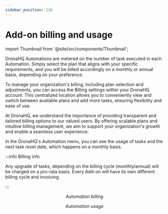 ```yaml
---
sidebar_position: 116
---
```


# Add-on billing and usage

import Thumbnail from '@site/src/components/Thumbnail';

DronaHQ Automations are metered on the number of task executed in each Automation. Simply select the plan that aligns with your specific requirements, and you will be billed accordingly on a monthly or annual basis, depending on your preference.

To manage your organization's billing, including plan selection and adjustments, you can access the Billing settings within your DronaHQ account. This centralized location allows you to conveniently view and switch between available plans and add more tasks, ensuring flexibility and ease of use.

At DronaHQ, we understand the importance of providing transparent and tailored billing options to our valued users. By offering scalable plans and intuitive billing management, we aim to support your organization's growth and enable a seamless user experience.

In the DronaHQ's Automation menu, you can see the usage of tasks and the next task reset date, which happens on a monthly basis.

:::info Billing info

Any upgrade of tasks, depending on the billing cycle (monthly/annual) will be charged on a pro-rata basis. Every Add-on will have its own different billing cycle and invoicing.

:::

<figure>
  <Thumbnail src="/img/pdf_creator/billing-and-usage/pdf-creator-billing.png" alt="Automation billing" width='100%'/>
  <figcaption align = "center"><i>Automation billing</i></figcaption>
</figure>

<figure>
  <Thumbnail src="/img/automation/addon-lic.png" alt="Automation usage" width='100%'/>
  <figcaption align = "center"><i>Automation usage</i></figcaption>
</figure>